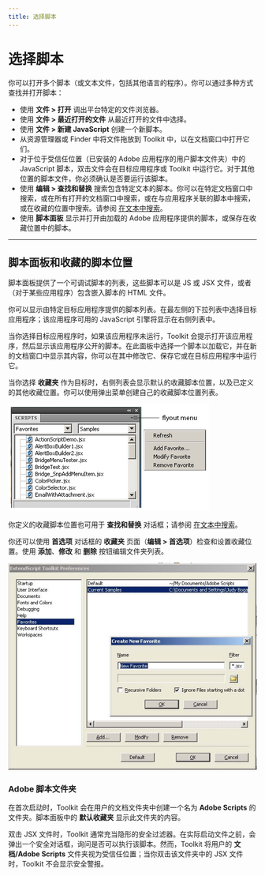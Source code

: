 ```yaml
---
title: 选择脚本
---
```

# 选择脚本

你可以打开多个脚本（或文本文件，包括其他语言的程序）。你可以通过多种方式查找并打开脚本：

- 使用 **文件 > 打开** 调出平台特定的文件浏览器。
- 使用 **文件 > 最近打开的文件** 从最近打开的文件中选择。
- 使用 **文件 > 新建 JavaScript** 创建一个新脚本。
- 从资源管理器或 Finder 中将文件拖放到 Toolkit 中，以在文档窗口中打开它们。
- 对于位于受信任位置（已安装的 Adobe 应用程序的用户脚本文件夹）中的 JavaScript 脚本，双击文件会在目标应用程序或 Toolkit 中运行它。对于其他位置的脚本文件，你必须确认是否要运行该脚本。
- 使用 **编辑 > 查找和替换** 搜索包含特定文本的脚本。你可以在特定文档窗口中搜索，或在所有打开的文档窗口中搜索，或在与应用程序关联的脚本中搜索，或在收藏的位置中搜索。请参阅 [在文本中搜索](../the-script-editor#searching-in-text)。
- 使用 **脚本面板** 显示并打开由加载的 Adobe 应用程序提供的脚本，或保存在收藏位置中的脚本。

---

## 脚本面板和收藏的脚本位置

脚本面板提供了一个可调试脚本的列表，这些脚本可以是 JS 或 JSX 文件，或者（对于某些应用程序）包含嵌入脚本的 HTML 文件。

你可以显示由特定目标应用程序提供的脚本列表。在最左侧的下拉列表中选择目标应用程序；该应用程序可用的 JavaScript 引擎将显示在右侧列表中。

当你选择目标应用程序时，如果该应用程序未运行，Toolkit 会提示打开该应用程序，然后显示该应用程序公开的脚本。在此面板中选择一个脚本以加载它，并在新的文档窗口中显示其内容，你可以在其中修改它、保存它或在目标应用程序中运行它。

当你选择 **收藏夹** 作为目标时，右侧列表会显示默认的收藏脚本位置，以及已定义的其他收藏位置。你可以使用弹出菜单创建自己的收藏脚本位置列表。

![脚本面板](./_static/02_the-extendscript-toolkit_selecting-scripts_scripts-panel_panel.png)

你定义的收藏脚本位置也可用于 **查找和替换** 对话框；请参阅 [在文本中搜索](../the-script-editor#searching-in-text)。

你还可以使用 **首选项** 对话框的 **收藏夹** 页面（**编辑 > 首选项**）检查和设置收藏位置。使用 **添加**、**修改** 和 **删除** 按钮编辑文件夹列表。

![脚本收藏夹](./_static/02_the-extendscript-toolkit_selecting-scripts_scripts-panel_favourites.jpg)

### Adobe 脚本文件夹

在首次启动时，Toolkit 会在用户的文档文件夹中创建一个名为 **Adobe Scripts** 的文件夹。脚本面板中的 **默认收藏夹** 显示此文件夹的内容。

双击 JSX 文件时，Toolkit 通常充当隐形的安全过滤器。在实际启动文件之前，会弹出一个安全对话框，询问是否可以执行该脚本。然而，Toolkit 将用户的 **文档/Adobe Scripts** 文件夹视为受信任位置；当你双击该文件夹中的 JSX 文件时，Toolkit 不会显示安全警报。